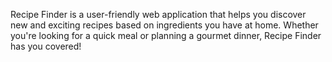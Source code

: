  Recipe Finder is a user-friendly web application that helps you discover new and exciting recipes based on ingredients you have at home. Whether you're looking for a quick meal or planning a gourmet dinner, Recipe Finder has you covered!
